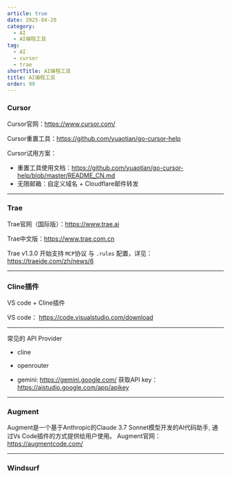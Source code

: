 ```yaml
---
article: true
date: 2025-04-20
category:
  - AI
  - AI编程工具
tag:
  - AI
  - cursor
  - trae
shortTitle: AI编程工具
title: AI编程工具
order: 99
---
```



### Cursor

Cursor官网：https://www.cursor.com/

Cursor重置工具：https://github.com/yuaotian/go-cursor-help

Cursor试用方案：
  - 重置工具使用文档：https://github.com/yuaotian/go-cursor-help/blob/master/README_CN.md
  - 无限邮箱：自定义域名 + Cloudflare邮件转发

---

### Trae

Trae官网（国际版）：https://www.trae.ai

Trae中文版：https://www.trae.com.cn

Trae v1.3.0 开始支持 `MCP`协议 与 `.rules` 配置，详见：https://traeide.com/zh/news/6


---


### Cline插件


VS code + Cline插件

VS code： https://code.visualstudio.com/download


---

常见的 API Provider

- cline

- openrouter

- gemini: https://gemini.google.com/
获取API key：https://aistudio.google.com/app/apikey





---


### Augment

Augment是一个基于Anthropic的Claude 3.7 Sonnet模型开发的AI代码助手, 通过Vs Code插件的方式提供给用户使用。
Augment官网：https://augmentcode.com/








---



### Windsurf














